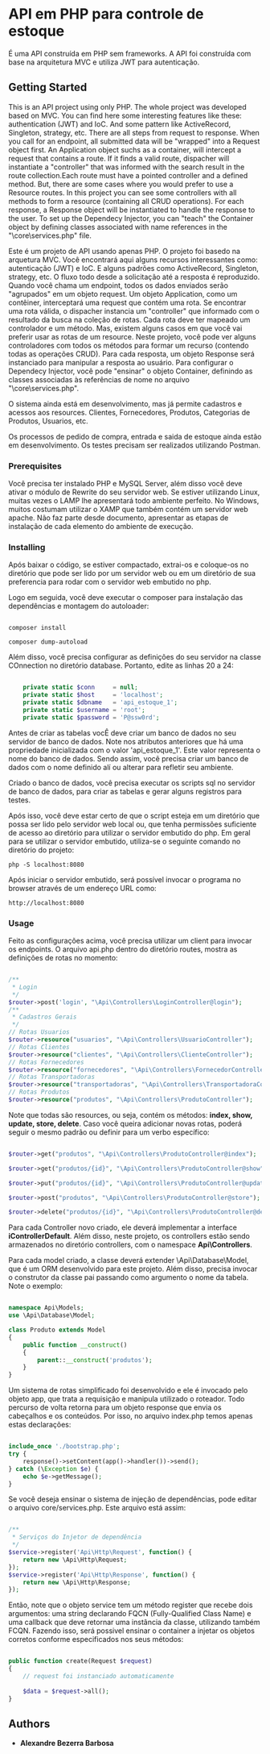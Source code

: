 # API em PHP para controle de estoque

É uma API construída em PHP sem frameworks. A API foi construída com base na arquitetura MVC e utiliza JWT para autenticação.

## Getting Started

This is an API project using only PHP. The whole project was developed based on MVC. You can find here some interesting features like these: authentication (JWT) and IoC. And some pattern like ActiveRecord, Singleton, strategy, etc. There are all steps from request to response. When you call for an endpoint, all submitted data will be "wrapped" into a Request object first. An Application object suchs as a container, will intercept a request that contains a route. If it finds a valid route, dispacher will instantiate a "controller" that was informed with the search result in the route collection.Each route must have a pointed controller and a defined method. But, there are some cases where you would prefer to use a Resource routes. In this project you can see some controllers with all methods to form a resource (containing all CRUD operations). For each response, a Response object will be instantiated to handle the response to the user. To set up the Dependecy Injector, you can "teach" the Container object by defining classes associated with name references in the "\core\services.php" file.

Este é um projeto de API usando apenas PHP. O projeto foi basedo na arquetura MVC. Você encontrará aqui alguns recursos interessantes como: autenticação (JWT) e IoC. E alguns padrões como ActiveRecord, Singleton, strategy, etc. O fluxo todo desde a solicitação até a resposta é reproduzido. Quando você chama um endpoint, todos os dados enviados serão "agrupados" em um objeto request. Um objeto Application, como um contêiner, interceptará uma request que contém uma rota. Se encontrar uma rota válida, o dispacher instancia um "controller" que informado com o resultado da busca na coleção de rotas. Cada rota deve ter mapeado um controlador e um método. Mas, existem alguns casos em que você vai preferir usar as rotas de um resource. Neste projeto, você pode ver alguns controladores com todos os métodos para formar um recurso (contendo todas as operações CRUD). Para cada resposta, um objeto Response será instanciado para manipular a resposta ao usuário. Para configurar o Dependecy Injector, você pode "ensinar" o objeto Container, definindo as classes associadas às referências de nome no arquivo "\core\services.php".

O sistema ainda está em desenvolvimento, mas já permite cadastros e acessos aos resources.
Clientes, Fornecedores, Produtos, Categorias de Produtos, Usuarios, etc.

Os processos de pedido de compra, entrada e saida de estoque ainda estão em desenvolvimento.
Os testes precisam ser realizados utilizando Postman.

### Prerequisites

Você precisa ter instalado PHP e MySQL Server, além disso você deve ativar o módulo de Rewrite do seu servidor web. Se estiver utilizando Linux, muitas vezes o LAMP lhe apresentará todo ambiente perfeito. No Windows, muitos costumam utilizar o XAMP que também contém um servidor web apache.
Não faz parte desde documento, apresentar as etapas de instalação de cada elemento do ambiente de execução.

### Installing

Após baixar o código, se estiver compactado, extrai-os e coloque-os no diretório que pode ser lido por um servidor web ou em um diretório de sua preferencia para rodar com o servidor web embutido no php.

Logo em seguida, você deve executar o composer para instalação das dependências e montagem do autoloader:

```

composer install

composer dump-autoload

```
 
Além disso, você precisa configurar as definições do seu servidor na classe COnnection no diretório database. Portanto, edite as linhas 20 a 24:

```php

    private static $conn     = null;
    private static $host     = 'localhost';
    private static $dbname   = 'api_estoque_1';
    private static $username = 'root';
    private static $password = 'P@ssw0rd';

```
Antes de criar as tabelas vocÊ deve criar um banco de dados no seu servidor de banco de dados. Note nos atributos anteriores que há uma propriedade inicializada com o valor 'api_estoque_1'. Este valor representa o nome do banco de dados. Sendo assim, você precisa criar um banco de dados com o nome definido alí ou alterar para refletir seu ambiente.

Criado o banco de dados, você precisa executar os scripts sql no servidor de banco de dados, para criar as tabelas e gerar alguns registros para testes.


Após isso, você deve estar certo de que o script esteja em um diretório que possa ser lido pelo servidor web local ou, que tenha permissões suficiente de acesso ao diretório para utilizar o servidor embutido do php. 
Em geral para se utilizar o servidor embutido, utiliza-se o seguinte comando no diretório do projeto:

```
php -S localhost:8080

```

Após iniciar o servidor embutido, será possível invocar o programa no browser através de um endereço URL como:

```
http://localhost:8080

```

### Usage

Feito as configurações acima, você precisa utilizar um client para invocar os endpoints. O arquivo api.php dentro do diretório routes, mostra as definições de rotas no momento:


```php

/**
 * Login
 */
$router->post('login', "\Api\Controllers\LoginController@login");
/**
 * Cadastros Gerais
 */
// Rotas Usuarios
$router->resource("usuarios", "\Api\Controllers\UsuarioController");
// Rotas Clientes
$router->resource("clientes", "\Api\Controllers\ClienteController");
// Rotas Fornecedores
$router->resource("fornecedores", "\Api\Controllers\FornecedorController");
// Rotas Transportadoras
$router->resource("transportadoras", "\Api\Controllers\TransportadoraController");
// Rotas Produtos
$router->resource("produtos", "\Api\Controllers\ProdutoController");

```
Note que todas são resources, ou seja, contém os métodos: **index, show, update, store, delete**. Caso você queira adicionar novas rotas, poderá seguir o mesmo padrão ou definir para um verbo específico:

```php

$router->get("produtos", "\Api\Controllers\ProdutoController@index");

$router->get("produtos/{id}", "\Api\Controllers\ProdutoController@show");

$router->put("produtos/{id}", "\Api\Controllers\ProdutoController@update");

$router->post("produtos", "\Api\Controllers\ProdutoController@store");

$router->delete("produtos/{id}", "\Api\Controllers\ProdutoController@delete");

```

Para cada Controller novo criado, ele deverá implementar a interface **iControllerDefault**. Além disso, neste projeto, os controllers estão sendo armazenados no diretório controllers, com o namespace **Api\Controllers**.

Para cada model criado, a classe deverá extender \Api\Database\Model, que é um ORM desenvolvido para este projeto. Além disso, precisa invocar o construtor da classe pai passando como argumento o nome da tabela. Note o exemplo:

```php

namespace Api\Models;
use \Api\Database\Model;

class Produto extends Model
{
    public function __construct()
    {
        parent::__construct('produtos');
    }
}


```

Um sistema de rotas simplificado foi desenvolvido e ele é invocado pelo objeto app, que trata a requisição e manipula utilizado o roteador. Todo percurso de volta retorna para um objeto response que envia os cabeçalhos e os conteúdos. Por isso, no arquivo index.php temos apenas estas declarações:


```php

include_once './bootstrap.php';
try {
    response()->setContent(app()->handler())->send();
} catch (\Exception $e) {
    echo $e->getMessage();
}

```

Se você deseja ensinar o sistema de injeção de dependências, pode editar o arquivo core/services.php. Este arquivo está assim:

```php

/**
 * Serviços do Injetor de dependência
 */
$service->register('Api\Http\Request', function() {
    return new \Api\Http\Request;
});
$service->register('Api\Http\Response', function() {
    return new \Api\Http\Response;
});

```
Então, note que o objeto service tem um método register que recebe dois argumentos: uma string declarando FQCN (Fully-Qualified Class Name) e uma callback que deve retornar uma instância da classe, utilizando também FCQN. Fazendo isso, será possivel ensinar o container a injetar os objetos corretos conforme especificados nos seus métodos:

```php

public function create(Request $request)
{
	// request foi instanciado automaticamente
	
	$data = $request->all();
}

```

## Authors

* **Alexandre Bezerra Barbosa**

